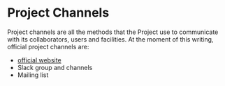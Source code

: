# Project Channels

Project channels are all the methods that the Project use to communicate with its collaborators, users and facilities.
At the moment of this writing, official project channels are:
- [official website](https://scicatproject.org)
- Slack group and channels
- Mailing list
